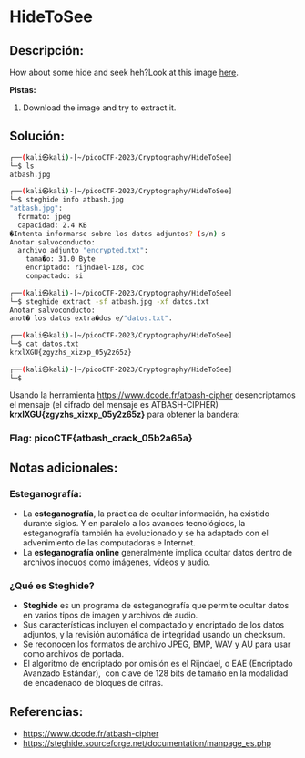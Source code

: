 # HideToSee

## Descripción: 
How about some hide and seek heh?Look at this image [here](https://artifacts.picoctf.net/c/237/atbash.jpg).

**Pistas:**
1. Download the image and try to extract it.

## Solución:

```bash
┌──(kali㉿kali)-[~/picoCTF-2023/Cryptography/HideToSee]
└─$ ls
atbash.jpg
                                                                                                                                                 
┌──(kali㉿kali)-[~/picoCTF-2023/Cryptography/HideToSee]
└─$ steghide info atbash.jpg                     
"atbash.jpg":
  formato: jpeg
  capacidad: 2.4 KB
�Intenta informarse sobre los datos adjuntos? (s/n) s
Anotar salvoconducto: 
  archivo adjunto "encrypted.txt":
    tama�o: 31.0 Byte
    encriptado: rijndael-128, cbc
    compactado: si
                                                                                                                                                 
┌──(kali㉿kali)-[~/picoCTF-2023/Cryptography/HideToSee]
└─$ steghide extract -sf atbash.jpg -xf datos.txt
Anotar salvoconducto: 
anot� los datos extra�dos e/"datos.txt".
                                                                                                                                                 
┌──(kali㉿kali)-[~/picoCTF-2023/Cryptography/HideToSee]
└─$ cat datos.txt 
krxlXGU{zgyzhs_xizxp_05y2z65z}
                                                                                                                                                 
┌──(kali㉿kali)-[~/picoCTF-2023/Cryptography/HideToSee]
└─$
```

Usando la herramienta https://www.dcode.fr/atbash-cipher desencriptamos el mensaje (el cifrado del mensaje es ATBASH-CIPHER) **krxlXGU{zgyzhs_xizxp_05y2z65z}** para obtener la bandera: 

### Flag: picoCTF{atbash_crack_05b2a65a}

## Notas adicionales:

### Esteganografía:
- La **esteganografía**, la práctica de ocultar información, ha existido durante siglos. Y en paralelo a los avances tecnológicos, la esteganografía también ha evolucionado y se ha adaptado con el advenimiento de las computadoras e Internet.
- La **esteganografía online** generalmente implica ocultar datos dentro de archivos inocuos como imágenes, vídeos y audio.

### ¿Qué es Steghide?
- **Steghide** es un programa de esteganografía que permite ocultar datos en varios tipos de imagen y archivos de audio.
- Sus características incluyen el compactado y encriptado de los datos adjuntos, y la revisión automática de integridad usando un checksum.
- Se reconocen los formatos de archivo JPEG, BMP, WAV y AU para usar como archivos de portada.
- El algoritmo de encriptado por omisión es el Rijndael, o EAE (Encrip­tado Avanzado Estándar),  con clave de 128 bits de tamaño en la modalidad de encadenado de bloques de cifras.

## Referencias:
- https://www.dcode.fr/atbash-cipher
- https://steghide.sourceforge.net/documentation/manpage_es.php 